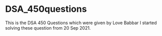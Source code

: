 # DSA_450questions
This is the DSA 450 Questions which were given by Love Babbar 
I started solving these question from 20 Sep 2021.
